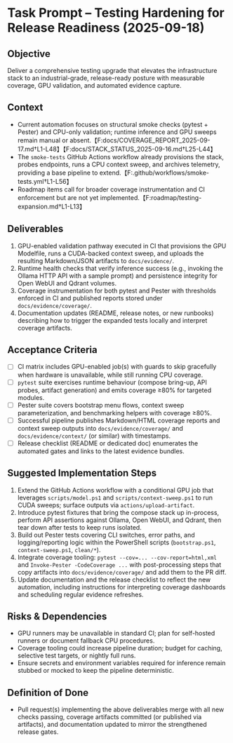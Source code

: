 # Task Prompt – Testing Hardening for Release Readiness (2025-09-18)

## Objective
Deliver a comprehensive testing upgrade that elevates the infrastructure stack to an industrial-grade, release-ready posture with measurable coverage, GPU validation, and automated evidence capture.

## Context
- Current automation focuses on structural smoke checks (pytest + Pester) and CPU-only validation; runtime inference and GPU sweeps remain manual or absent.【F:docs/COVERAGE_REPORT_2025-09-17.md†L1-L48】【F:docs/STACK_STATUS_2025-09-16.md†L25-L44】
- The `smoke-tests` GitHub Actions workflow already provisions the stack, probes endpoints, runs a CPU context sweep, and archives telemetry, providing a base pipeline to extend.【F:.github/workflows/smoke-tests.yml†L1-L56】
- Roadmap items call for broader coverage instrumentation and CI enforcement but are not yet implemented.【F:roadmap/testing-expansion.md†L1-L13】

## Deliverables
1. GPU-enabled validation pathway executed in CI that provisions the GPU Modelfile, runs a CUDA-backed context sweep, and uploads the resulting Markdown/JSON artifacts to `docs/evidence/`.
2. Runtime health checks that verify inference success (e.g., invoking the Ollama HTTP API with a sample prompt) and persistence integrity for Open WebUI and Qdrant volumes.
3. Coverage instrumentation for both pytest and Pester with thresholds enforced in CI and published reports stored under `docs/evidence/coverage/`.
4. Documentation updates (README, release notes, or new runbooks) describing how to trigger the expanded tests locally and interpret coverage artifacts.

## Acceptance Criteria
- [ ] CI matrix includes GPU-enabled job(s) with guards to skip gracefully when hardware is unavailable, while still running CPU coverage.
- [ ] `pytest` suite exercises runtime behaviour (compose bring-up, API probes, artifact generation) and emits coverage ≥80% for targeted modules.
- [ ] Pester suite covers bootstrap menu flows, context sweep parameterization, and benchmarking helpers with coverage ≥80%.
- [ ] Successful pipeline publishes Markdown/HTML coverage reports and context sweep outputs into `docs/evidence/coverage/` and `docs/evidence/context/` (or similar) with timestamps.
- [ ] Release checklist (README or dedicated doc) enumerates the automated gates and links to the latest evidence bundles.

## Suggested Implementation Steps
1. Extend the GitHub Actions workflow with a conditional GPU job that leverages `scripts/model.ps1` and `scripts/context-sweep.ps1` to run CUDA sweeps; surface outputs via `actions/upload-artifact`.
2. Introduce pytest fixtures that bring the compose stack up in-process, perform API assertions against Ollama, Open WebUI, and Qdrant, then tear down after tests to keep runs isolated.
3. Build out Pester tests covering CLI switches, error paths, and logging/reporting logic within the PowerShell scripts (`bootstrap.ps1`, `context-sweep.ps1`, `clean/*`).
4. Integrate coverage tooling: `pytest --cov=... --cov-report=html,xml` and `Invoke-Pester -CodeCoverage ...` with post-processing steps that copy artifacts into `docs/evidence/coverage/` and add them to the PR diff.
5. Update documentation and the release checklist to reflect the new automation, including instructions for interpreting coverage dashboards and scheduling regular evidence refreshes.

## Risks & Dependencies
- GPU runners may be unavailable in standard CI; plan for self-hosted runners or document fallback CPU procedures.
- Coverage tooling could increase pipeline duration; budget for caching, selective test targets, or nightly full runs.
- Ensure secrets and environment variables required for inference remain stubbed or mocked to keep the pipeline deterministic.

## Definition of Done
- Pull request(s) implementing the above deliverables merge with all new checks passing, coverage artifacts committed (or published via artifacts), and documentation updated to mirror the strengthened release gates.
